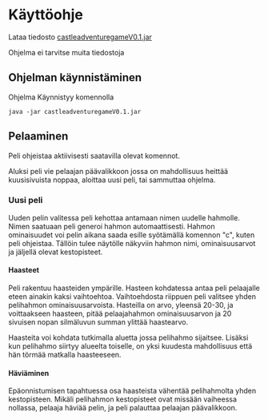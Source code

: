 # Käyttöohje

Lataa tiedosto [castleadventuregameV0.1.jar](https://github.com/tramsair/ot-harjoitustyo/releases/tag/viikko6)

Ohjelma ei tarvitse muita tiedostoja


## Ohjelman käynnistäminen

Ohjelma Käynnistyy komennolla 

```
java -jar castleadventuregameV0.1.jar
```

## Pelaaminen

Peli ohjeistaa aktiivisesti saatavilla olevat komennot.

Aluksi peli vie pelaajan päävalikkoon jossa on mahdollisuus heittää kuusisivuista noppaa, aloittaa uusi peli, tai sammuttaa ohjelma.

### Uusi peli

Uuden pelin valitessa peli kehottaa antamaan nimen uudelle hahmolle. Nimen saatuaan peli generoi hahmon automaattisesti. Hahmon ominaisuudet voi pelin aikana saada esille syötämällä komennon "c", kuten peli ohjeistaa. Tällöin tulee näytölle näkyviin hahmon nimi, ominaisuusarvot ja jäljellä olevat kestopisteet.

#### Haasteet
Peli rakentuu haasteiden ympärille. Hasteen kohdatessa antaa peli pelaajalle eteen ainakin kaksi vaihtoehtoa. Vaihtoehdosta riippuen peli valitsee yhden pelihahmon ominaisuusarvoista. Hasteilla on arvo, yleensä 20-30, ja voittaakseen haasteen, pitää pelaajahahmon ominaisuusarvon ja 20 sivuisen nopan silmäluvun summan ylittää haastearvo.

Haasteita voi kohdata tutkimalla aluetta jossa pelihahmo sijaitsee. Lisäksi kun pelihahmo siirtyy alueelta toiselle, on yksi kuudesta mahdollisuus että hän törmää matkalla haasteeseen.

#### Häviäminen
Epäonnistumisen tapahtuessa osa haasteista vähentää pelihahmolta yhden kestopisteen. Mikäli pelihahmon kestopisteet ovat missään vaiheessa nollassa, pelaaja häviää pelin, ja peli palauttaa pelaajan päävalikkoon.
